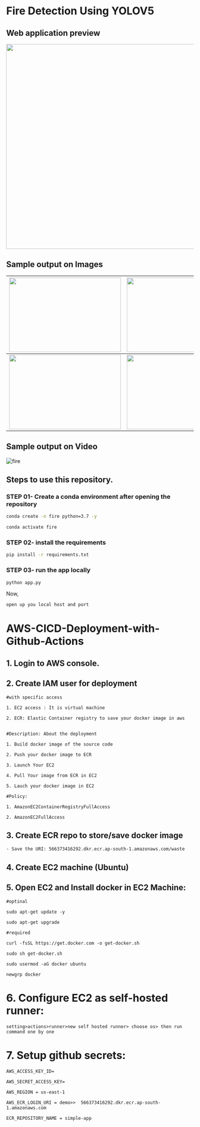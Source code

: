 # Fire Detection Using YOLOV5

## Web application preview

<img src="https://github.com/Msparihar/Fire-Detection-using-YoloV5/assets/75237981/d6467dd6-19c3-4ae4-acdd-cbe5a6472e9e" width="1050" height="550">

## Sample output on Images

<!-- ![val_batch2_labels_1](https://github.com/Msparihar/Fire-Detection-using-YoloV5/assets/75237981/ab75fb21-cad2-420a-aeb8-28f491931378)
![val_batch2_labels_2](https://github.com/Msparihar/Fire-Detection-using-YoloV5/assets/75237981/2ca04141-3fa7-48df-9496-7e2857cf933c)
![val_batch2_pred_1](https://github.com/Msparihar/Fire-Detection-using-YoloV5/assets/75237981/2cc488c7-98f0-4f9c-82a1-c23178a216de)
![val_batch2_pred_2](https://github.com/Msparihar/Fire-Detection-using-YoloV5/assets/75237981/6cc15df9-4afc-40ca-a77b-1e48caefbe9b) -->

| <img src="https://github.com/Msparihar/Fire-Detection-using-YoloV5/assets/75237981/ab75fb21-cad2-420a-aeb8-28f491931378" width="300" height="200"> | <img src="https://github.com/Msparihar/Fire-Detection-using-YoloV5/assets/75237981/2ca04141-3fa7-48df-9496-7e2857cf933c)" width="300" height="200"> |
| :------------------------------------------------------------------------------------------------------------------------------------------------: | :-------------------------------------------------------------------------------------------------------------------------------------------------: |
| <img src="https://github.com/Msparihar/Fire-Detection-using-YoloV5/assets/75237981/2cc488c7-98f0-4f9c-82a1-c23178a216de" width="300" height="200"> | <img src="https://github.com/Msparihar/Fire-Detection-using-YoloV5/assets/75237981/6cc15df9-4afc-40ca-a77b-1e48caefbe9b" width="300" height="200">  |

## Sample output on Video

![fire](https://github.com/Msparihar/Fire-Detection-using-YoloV5/assets/75237981/84fc40f8-f87e-4962-b0ef-c454cd341842)

## Steps to use this repository.

### STEP 01- Create a conda environment after opening the repository

```bash
conda create -n fire python=3.7 -y
```

```bash
conda activate fire
```

### STEP 02- install the requirements

```bash
pip install -r requirements.txt
```

### STEP 03- run the app locally

```bash
python app.py
```

Now,

```bash
open up you local host and port
```

# AWS-CICD-Deployment-with-Github-Actions

## 1. Login to AWS console.

## 2. Create IAM user for deployment

    #with specific access

    1. EC2 access : It is virtual machine

    2. ECR: Elastic Container registry to save your docker image in aws


    #Description: About the deployment

    1. Build docker image of the source code

    2. Push your docker image to ECR

    3. Launch Your EC2

    4. Pull Your image from ECR in EC2

    5. Lauch your docker image in EC2

    #Policy:

    1. AmazonEC2ContainerRegistryFullAccess

    2. AmazonEC2FullAccess

## 3. Create ECR repo to store/save docker image

    - Save the URI: 566373416292.dkr.ecr.ap-south-1.amazonaws.com/waste

## 4. Create EC2 machine (Ubuntu)

## 5. Open EC2 and Install docker in EC2 Machine:

    #optinal

    sudo apt-get update -y

    sudo apt-get upgrade

    #required

    curl -fsSL https://get.docker.com -o get-docker.sh

    sudo sh get-docker.sh

    sudo usermod -aG docker ubuntu

    newgrp docker

# 6. Configure EC2 as self-hosted runner:

    setting>actions>runner>new self hosted runner> choose os> then run command one by one

# 7. Setup github secrets:

    AWS_ACCESS_KEY_ID=

    AWS_SECRET_ACCESS_KEY=

    AWS_REGION = us-east-1

    AWS_ECR_LOGIN_URI = demo>>  566373416292.dkr.ecr.ap-south-1.amazonaws.com

    ECR_REPOSITORY_NAME = simple-app
